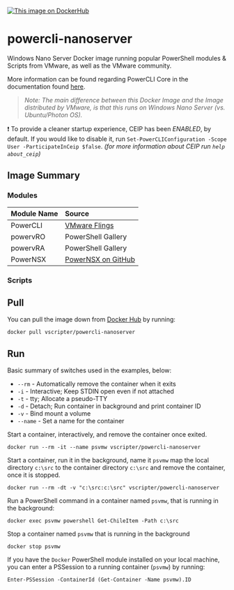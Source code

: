 [![This image on DockerHub](https://img.shields.io/docker/pulls/vscripter/powercli-nanoserver.svg)](https://hub.docker.com/r/vscripter/powercli-nanoserver/)

# powercli-nanoserver
Windows Nano Server Docker image running popular PowerShell modules & Scripts from VMware, as well as the VMware community.

More information can be found regarding PowerCLI Core in the documentation found [here](http://powercli-core.readthedocs.io/en/latest/).

> _Note: The main difference between this Docker Image and the Image distributed by VMware, is that this runs on Windows Nano Server (vs. Ubuntu/Photon OS)._

:heavy_exclamation_mark: To provide a cleaner startup experience, CEIP has been *ENABLED*, by default. If you would like to disable it, run `Set-PowerCLIConfiguration -Scope User -ParticipateInCeip $false`. _(for more information about CEIP run `help about_ceip`)_

## Image Summary
### Modules

| Module Name | Source |
|:----|:----|
| PowerCLI | [VMware Flings](https://labs.vmware.com/flings/powercli-core) |
| powervRO | PowerShell Gallery |
| powervRA | PowerShell Gallery |
| PowerNSX | [PowerNSX on GitHub](https://github.com/vmware/powernsx/tree/master/module/platform/core/PowerNSX) |

### Scripts

## Pull
You can pull the image down from [Docker Hub](https://hub.docker.com/r/vscripter/powercli-nanoserver/) by running:

`docker pull vscripter/powercli-nanoserver`

## Run
Basic summary of switches used in the examples, below:
* `--rm` - Automatically remove the container when it exits
* `-i` - Interactive; Keep STDIN open even if not attached
* `-t` - tty; Allocate a pseudo-TTY
* `-d` - Detach; Run container in background and print container ID
* `-v` - Bind mount a volume
* `--name` - Set a name for the container

Start a container, interactively, and remove the container once exited.

`docker run --rm -it --name psvmw vscripter/powercli-nanoserver`

Start a container, run it in the background, name it `psvmw` map the local directory `c:\src` to the container directory `c:\src` and remove the container, once it is stopped.

`docker run --rm -dt -v "c:\src:c:\src" vscripter/powercli-nanoserver`

Run a PowerShell command in a container named `psvmw`, that is running in the background:

`docker exec psvmw powershell Get-ChileItem -Path c:\src`

Stop a container named `psvmw` that is running in the background

`docker stop psvmw`

If you have the `Docker` PowerShell module installed on your local machine, you can enter a PSSession to a running container (`psvmw`) by running:

`Enter-PSSession -ContainerId (Get-Container -Name psvmw).ID`


